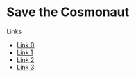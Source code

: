 # Save the Cosmonaut

Links 

- [Link 0](https://github.com/WilliamVoster/AstronautGame)
- [Link 1](https://github.com/gabrielecirulli/2048)
- [Link 2](https://github.com/WebDevSimplified/wordle-clone)
- [Link 3](https://github.com/Rasesh2005/AI-Tic-Tac-Toe-Website)
